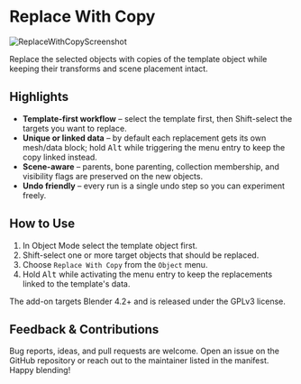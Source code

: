 # Replace With Copy

<img alt="ReplaceWithCopyScreenshot" src="https://github.com/user-attachments/assets/43f8dd3c-b2b2-4e09-b4e3-923691e5ef95" />

Replace the selected objects with copies of the template object while keeping their transforms and scene placement intact.

## Highlights
- **Template-first workflow** – select the template first, then Shift-select the targets you want to replace.
- **Unique or linked data** – by default each replacement gets its own mesh/data block; hold <kbd>Alt</kbd> while triggering the menu entry to keep the copy linked instead.
- **Scene-aware** – parents, bone parenting, collection membership, and visibility flags are preserved on the new objects.
- **Undo friendly** – every run is a single undo step so you can experiment freely.

## How to Use
1. In Object Mode select the template object first.
2. Shift-select one or more target objects that should be replaced.
3. Choose `Replace With Copy` from the `Object` menu.
4. Hold <kbd>Alt</kbd> while activating the menu entry to keep the replacements linked to the template's data.

The add-on targets Blender 4.2+ and is released under the GPLv3 license.

## Feedback & Contributions
Bug reports, ideas, and pull requests are welcome. Open an issue on the GitHub repository or reach out to the maintainer listed in the manifest. Happy blending!
